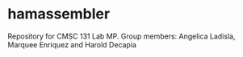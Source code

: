 hamassembler
============

Repository for CMSC 131 Lab MP. Group members: Angelica Ladisla, Marquee Enriquez and Harold Decapia
